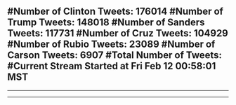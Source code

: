 #Number of Clinton Tweets: 176014
#Number of Trump Tweets: 148018
#Number of Sanders Tweets: 117731
#Number of Cruz Tweets: 104929
#Number of Rubio Tweets: 23089
#Number of Carson Tweets: 6907
#Total Number of Tweets:  
#Current Stream Started at Fri Feb 12 00:58:01 MST
---
---
---
